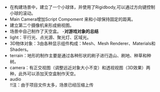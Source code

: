 - 在构建场景中，建立了一个小球体，并使用了Rigidbody,可以通过方向键控制小球的滚动。<br>
- Main Camera增加Script Compoment 来和小球保持固定的距离。
- 建立第二个摄像机来形成俯视图。
- 场景中自己制作了天空盒。
-**对游戏对象的总结**
- light：平行光、点光源、聚光灯、区域光。
- 3D物体对象：3由各种显示组件构成：Mesh、Mesh Renderer、Materials和Shaders。
- terrain：地形的制作主要是通过各种形状的刷子进行造山、刷地、种草和种树。
- camera：有正交视图（调整远近对象大小不变）和透视视图（3D效果）两种，此外可以添加天空盒制作天空。
- audio<br>
!!注：由于项目文件太多，场景已经压缩上传
